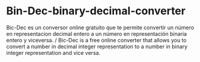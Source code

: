 # Bin-Dec-binary-decimal-converter
Bic-Dec es un conversor online gratuito que te permite convertir un número en representacion decimal entero a un número en representación binaria entero y viceversa. / Bic-Dec is a free online converter that allows you to convert a number in decimal integer representation to a number in binary integer representation and vice versa.
